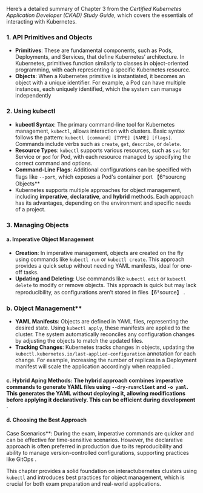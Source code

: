 Here’s a detailed summary of Chapter 3 from the *Certified Kubernetes Application Developer (CKAD) Study Guide*, which covers the essentials of interacting with Kubernetes.

### 1. **API Primitives and Objects**
   - **Primitives**: These are fundamental components, such as Pods, Deployments, and Services, that define Kubernetes’ architecture. In Kubernetes, primitives function similarly to classes in object-oriented programming, with each representing a specific Kubernetes resource.
   - **Objects**: When a Kubernetes primitive is instantiated, it becomes an object with a unique identifier. For example, a Pod can have multiple instances, each uniquely identified, which the system can manage independently 
### 2. **Using kubectl**
   - **kubectl Syntax**: The primary command-line tool for Kubernetes management, `kubectl`, allows interaction with clusters. Basic syntax follows the pattern: `kubectl [command] [TYPE] [NAME] [flags]`. Commands include verbs such as `create`, `get`, `describe`, or `delete`.
   - **Resource Types**: `kubectl` supports various resources, such as `svc` for Service or `pod` for Pod, with each resource managed by specifying the correct command and options.
   - **Command-Line Flags**: Additional configurations can be specified with flags like `--port`, which exposes a Pod's container port 【6†sourcng Objects**
   - Kubernetes supports multiple approaches for object management, including **imperative**, **declarative**, and **hybrid** methods. Each approach has its advantages, depending on the environment and specific needs of a project.

### 3. **Managing Objects**
   #### a. **Imperative Object Management**
   - **Creation**: In imperative management, objects are created on the fly using commands like `kubectl run` or `kubectl create`. This approach provides a quick setup without needing YAML manifests, ideal for one-off tasks.
   - **Updating and Deleting**: Use commands like `kubectl edit` or `kubectl delete` to modify or remove objects. This approach is quick but may lack reproducibility, as configurations aren’t stored in files【6†source】 .

   ### b. Object Management**
   - **YAML Manifests**: Objects are defined in YAML files, representing the desired state. Using `kubectl apply`, these manifests are applied to the cluster. The system automatically reconciles any configuration changes by adjusting the objects to match the updated files.
   - **Tracking Changes**: Kubernetes tracks changes in objects, updating the `kubectl.kubernetes.io/last-applied-configuration` annotation for each change. For example, increasing the number of replicas in a Deployment manifest will scale the application accordingly when reapplied  .

   #### c. **Hybrid Aping Methods**: The hybrid approach combines imperative commands to generate YAML files using `--dry-run=client` and `-o yaml`. This generates the YAML without deploying it, allowing modifications before applying it declaratively. This can be efficient during development .

   #### d. **Choosing the Best Approach**
 Case Scenarios**: During the exam, imperative commands are quicker and can be effective for time-sensitive scenarios. However, the declarative approach is often preferred in production due to its reproducibility and ability to manage version-controlled configurations, supporting practices like GitOps .

This chapter provides a solid foundation on interactubernetes clusters using `kubectl` and introduces best practices for object management, which is crucial for both exam preparation and real-world applications.